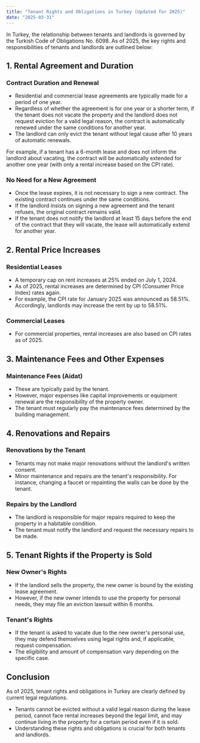 ```yaml
---
title: "Tenant Rights and Obligations in Turkey (Updated for 2025)"
date: "2025-03-31"
---
```


In Turkey, the relationship between tenants and landlords is governed by the Turkish Code of Obligations No. 6098. As of 2025, the key rights and responsibilities of tenants and landlords are outlined below:

## 1. Rental Agreement and Duration

### Contract Duration and Renewal
- Residential and commercial lease agreements are typically made for a period of one year.
- Regardless of whether the agreement is for one year or a shorter term, if the tenant does not vacate the property and the landlord does not request eviction for a valid legal reason, the contract is automatically renewed under the same conditions for another year.
- The landlord can only evict the tenant without legal cause after 10 years of automatic renewals.

For example, if a tenant has a 6-month lease and does not inform the landlord about vacating, the contract will be automatically extended for another one year (with only a rental increase based on the CPI rate).

### No Need for a New Agreement
- Once the lease expires, it is not necessary to sign a new contract. The existing contract continues under the same conditions.
- If the landlord insists on signing a new agreement and the tenant refuses, the original contract remains valid.
- If the tenant does not notify the landlord at least 15 days before the end of the contract that they will vacate, the lease will automatically extend for another year.

## 2. Rental Price Increases

### Residential Leases
- A temporary cap on rent increases at 25% ended on July 1, 2024.
- As of 2025, rental increases are determined by CPI (Consumer Price Index) rates again.
- For example, the CPI rate for January 2025 was announced as 58.51%. Accordingly, landlords may increase the rent by up to 58.51%.

### Commercial Leases
- For commercial properties, rental increases are also based on CPI rates as of 2025.

## 3. Maintenance Fees and Other Expenses

### Maintenance Fees (Aidat)
- These are typically paid by the tenant.
- However, major expenses like capital improvements or equipment renewal are the responsibility of the property owner.
- The tenant must regularly pay the maintenance fees determined by the building management.

## 4. Renovations and Repairs

### Renovations by the Tenant
- Tenants may not make major renovations without the landlord's written consent.
- Minor maintenance and repairs are the tenant's responsibility. For instance, changing a faucet or repainting the walls can be done by the tenant.

### Repairs by the Landlord
- The landlord is responsible for major repairs required to keep the property in a habitable condition.
- The tenant must notify the landlord and request the necessary repairs to be made.

## 5. Tenant Rights if the Property is Sold

### New Owner's Rights
- If the landlord sells the property, the new owner is bound by the existing lease agreement.
- However, if the new owner intends to use the property for personal needs, they may file an eviction lawsuit within 6 months.

### Tenant's Rights
- If the tenant is asked to vacate due to the new owner's personal use, they may defend themselves using legal rights and, if applicable, request compensation.
- The eligibility and amount of compensation vary depending on the specific case.

## Conclusion

As of 2025, tenant rights and obligations in Turkey are clearly defined by current legal regulations.

- Tenants cannot be evicted without a valid legal reason during the lease period, cannot face rental increases beyond the legal limit, and may continue living in the property for a certain period even if it is sold.
- Understanding these rights and obligations is crucial for both tenants and landlords.